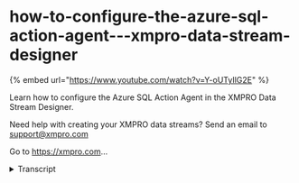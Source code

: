 # how-to-configure-the-azure-sql-action-agent---xmpro-data-stream-designer
{% embed url="https://www.youtube.com/watch?v=Y-oUTyIlG2E" %}



Learn how to configure the Azure SQL Action Agent in the XMPRO Data Stream Designer. 

Need help with creating your XMPRO data streams? Send an email to support@xmpro.com 

Go to https://xmpro.com...
<details>
<summary>Transcript</summary>Learn how to configure the Azure SQL Action Agent in the XMPRO Data Stream Designer. 

Need help with creating your XMPRO data streams? Send an email to support@xmpro.com 

Go to https://xmpro.com...
what we are going to do here is look at

how to set up and configure their sequel

database action agent I already have an

event simulator agent set up and

configured which will generate

temperature readings that need to be

written to is vo sequel database what I

now want to do is to setup and configure

MySQL database action agent go to the

toolbox and search for Azure sequel you

will find it under action agent click on

the agent and drag it to the canvas

connect the output end point of the

first agent to the input end point of

the second click Save double click on

your edge agent this is where you will

be setting up your agent first make sure

you're using the correct collection if

not select another collection from the

drop down next at the server IP or DNS

name of your sequel database at your

username

if you'd like to use sequel server

authentication click on the checkbox add

your password

next select the database you want to

write the data to

if you would like to create a new table

select the check box and specify a name

for the new table otherwise select the

table from the drop-down

click apply click Save
</details>